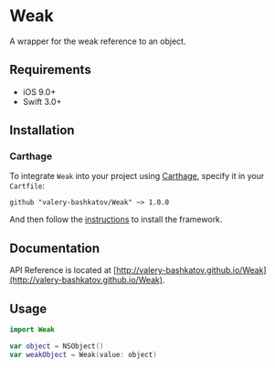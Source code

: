 # Weak
A wrapper for the weak reference to an object.

## Requirements
- iOS 9.0+
- Swift 3.0+

## Installation
### Carthage
To integrate `Weak` into your project using [Carthage](https://github.com/Carthage/Carthage), specify it in your `Cartfile`:

```
github "valery-bashkatov/Weak" ~> 1.0.0
```

And then follow the [instructions](https://github.com/Carthage/Carthage#if-youre-building-for-ios-tvos-or-watchos) to install the framework.

## Documentation
API Reference is located at [http://valery-bashkatov.github.io/Weak](http://valery-bashkatov.github.io/Weak).

## Usage
```swift
import Weak

var object = NSObject()
var weakObject = Weak(value: object)
```